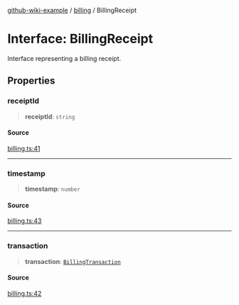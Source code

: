 [github-wiki-example](../wiki/Home) / [billing](../wiki/billing) / BillingReceipt

# Interface: BillingReceipt

Interface representing a billing receipt.

## Properties

### receiptId

> **receiptId**: `string`

#### Source

[billing.ts:41](https://github.com/tgreyuk/typedoc-plugin-markdown-examples/blob/f2f7ac0/examples/04-typedoc-github-wiki-theme/src/billing.ts#L41)

***

### timestamp

> **timestamp**: `number`

#### Source

[billing.ts:43](https://github.com/tgreyuk/typedoc-plugin-markdown-examples/blob/f2f7ac0/examples/04-typedoc-github-wiki-theme/src/billing.ts#L43)

***

### transaction

> **transaction**: [`BillingTransaction`](../wiki/billing.Interface.BillingTransaction)

#### Source

[billing.ts:42](https://github.com/tgreyuk/typedoc-plugin-markdown-examples/blob/f2f7ac0/examples/04-typedoc-github-wiki-theme/src/billing.ts#L42)

